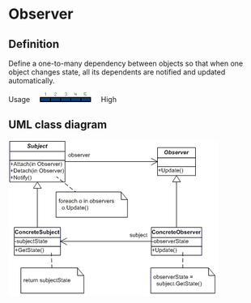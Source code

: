 # Observer

## Definition
Define a one-to-many dependency between objects so that when one object changes state, all its dependents are notified and updated automatically.
<BR>

Usage     ![Usage](../../../docs/Pictures/Usage5.png)     High

## UML class diagram
![GitHub Logo](../../../docs/Pictures/DesignPatterns/observer.gif)
